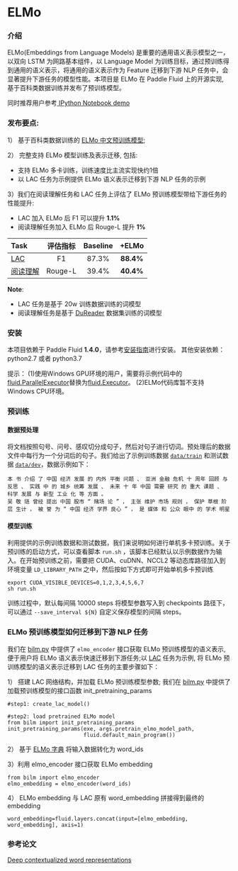 # ELMo

### 介绍

ELMo(Embeddings from Language Models) 是重要的通用语义表示模型之一，以双向 LSTM  为网路基本组件，以 Language Model 为训练目标，通过预训练得到通用的语义表示，将通用的语义表示作为 Feature 迁移到下游 NLP 任务中，会显著提升下游任务的模型性能。本项目是 ELMo 在 Paddle Fluid 上的开源实现, 基于百科类数据训练并发布了预训练模型。

同时推荐用户参考[ IPython Notebook demo](https://aistudio.baidu.com/aistudio/projectDetail/124374)

### 发布要点:
1） 基于百科类数据训练的 [ELMo 中文预训练模型](https://dureader.gz.bcebos.com/elmo/baike_elmo_checkpoint.tar.gz);

2） 完整支持 ELMo 模型训练及表示迁移, 包括:

- 支持 ELMo 多卡训练，训练速度比主流实现快约1倍
- 以 LAC 任务为示例提供 ELMo 语义表示迁移到下游 NLP 任务的示例

3）我们在阅读理解任务和 LAC 任务上评估了 ELMo 预训练模型带给下游任务的性能提升:
- LAC 加入 ELMo 后 F1 可以提升 **1.1%**
- 阅读理解任务加入 ELMo 后 Rouge-L 提升 **1%**

| Task | 评估指标 | Baseline | +ELMo |
| :------| :------: | :------: |:------: |
| [LAC](https://github.com/baidu/lac) | F1 | 87.3% | **88.4%** |
| [阅读理解](../../../examples/machine_reading_comprehension/SQuAD) | Rouge-L | 39.4% | **40.4%** |

**Note**:

- LAC 任务是基于 20w 训练数据训练的词模型
- 阅读理解任务是基于 [DuReader](https://github.com/baidu/DuReader) 数据集训练的词模型

### 安装

本项目依赖于 Paddle Fluid **1.4.0**，请参考[安装指南](http://www.paddlepaddle.org/#quick-start)进行安装。
其他安装依赖：python2.7 或者 python3.7

提示：
(1)使用Windows GPU环境的用户，需要将示例代码中的[fluid.ParallelExecutor](http://paddlepaddle.org/documentation/docs/zh/1.4/api_cn/fluid_cn.html#parallelexecutor)替换为[fluid.Executor](http://paddlepaddle.org/documentation/docs/zh/1.4/api_cn/fluid_cn.html#executor)。
(2)ELMo代码库暂不支持Windows CPU环境。  

### 预训练

#### 数据预处理

将文档按照句号、问号、感叹切分成句子，然后对句子进行切词。预处理后的数据文件中每行为一个分词后的句子。我们给出了示例训练数据 [`data/train`](data/train) 和测试数据 [`data/dev`](data/dev)，数据示例如下：

```
本 书 介绍 了 中国 经济 发展 的 内外 平衡 问题 、 亚洲 金融 危机 十 周年 回顾 与 反思 、 实践 中 的 城乡 统筹 发展 、 未来 十 年 中国 需要 研究 的 重大 课题 、 科学 发展 与 新型 工业 化 等 方面 。
吴 敬 琏 曾经 提出 中国 股市 “ 赌场 论 ” ， 主张 维护 市场 规则 ， 保护 草根 阶层 生计 ， 被 誉 为 “ 中国 经济 学界 良心 ” ， 是 媒体 和 公众 眼中 的 学术 明星
```

#### 模型训练

利用提供的示例训练数据和测试数据，我们来说明如何进行单机多卡预训练。关于预训练的启动方式，可以查看脚本 `run.sh` ，该脚本已经默认以示例数据作为输入。在开始预训练之前，需要把 CUDA、cuDNN、NCCL2 等动态库路径加入到环境变量 `LD_LIBRARY_PATH` 之中，然后按如下方式即可开始单机多卡预训练

```shell
export CUDA_VISIBLE_DEVICES=0,1,2,3,4,5,6,7
sh run.sh
```

训练过程中，默认每间隔 10000 steps 将模型参数写入到 checkpoints 路径下，可以通过 `--save_interval ${N}` 自定义保存模型的间隔 steps。

### ELMo 预训练模型如何迁移到下游 NLP 任务

我们在 [bilm.py](./LAC_demo/bilm.py) 中提供了 `elmo_encoder` 接口获取 ELMo 预训练模型的语义表示, 便于用户将 ELMo 语义表示快速迁移到下游任务;以 [LAC](https://github.com/baidu/lac) 任务为示例, 将 ELMo 预训练模型的语义表示迁移到 LAC 任务的主要步骤如下：

1） 搭建 LAC 网络结构，并加载 ELMo 预训练模型参数; 我们在 [bilm.py](./LAC_demo/bilm.py) 中提供了加载预训练模型的接口函数 init_pretraining_params

```
#step1: create_lac_model()

#step2: load pretrained ELMo model
from bilm import init_pretraining_params
init_pretraining_params(exe, args.pretrain_elmo_model_path,
                        fluid.default_main_program())
```

2） 基于 [ELMo 字典](data/vocabulary_min5k.txt) 将输入数据转化为 word_ids

3）利用 elmo_encoder 接口获取 ELMo embedding

```
from bilm import elmo_encoder
elmo_embedding = elmo_encoder(word_ids)
```

4） ELMo embedding 与 LAC 原有 word_embedding 拼接得到最终的 embedding
```
word_embedding=fluid.layers.concat(input=[elmo_embedding, word_embedding], axis=1)
```

### 参考论文
[Deep contextualized word representations](https://arxiv.org/abs/1802.05365)
